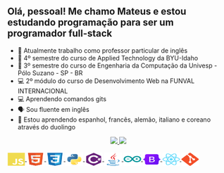 ## Olá, pessoal! Me chamo Mateus e estou estudando programação para ser um programador full-stack

- 📔 Atualmente trabalho como professor particular de inglês
- 📖 4º semestre do curso de Applied Technology da BYU-Idaho
- 📖 3º semestre do curso de Engenharia da Computação da Univesp - Pólo Suzano - SP - BR
- 💻 2º módulo do curso de Desenvolvimento Web na FUNVAL INTERNACIONAL
- 💻 Aprendendo comandos gits 
- 🗣️ Sou fluente em inglês
- 📖 Estou aprendendo espanhol, francês, alemão, italiano e coreano através do duolingo

<div align="center">
  <a href="https://github.com/mateus-schiavi">
  <img height="150em" src="https://github-readme-stats.vercel.app/api?username=mateus-schiavi&show_icons=true&theme=dark&include_all_commits=true&count_private=true"/>
  <img height="150em" src="https://github-readme-stats.vercel.app/api/top-langs/?username=mateus-schiavi&layout=compact&langs_count=7&theme=dark"/>
</div>
<div style="display: inline_block"><br>
  <img align="center" alt="Js" height="30" width="40" src="https://raw.githubusercontent.com/devicons/devicon/master/icons/javascript/javascript-plain.svg">
  <img align="center" alt="HTML" height="30" width="40" src="https://raw.githubusercontent.com/devicons/devicon/master/icons/html5/html5-original.svg">
  <img align="center" alt="CSS" height="30" width="40" src="https://raw.githubusercontent.com/devicons/devicon/master/icons/css3/css3-original.svg">
  <img align="center" alt="PYTHON" height="30" width="40" src="https://github.com/devicons/devicon/blob/master/icons/python/python-original.svg">
  <img align="center" alt="C#" height="30" width="40" src="https://github.com/devicons/devicon/blob/master/icons/csharp/csharp-plain.svg">
  <img align="center" alt="JAVA" height="30" width="40" src="https://github.com/devicons/devicon/blob/master/icons/java/java-original.svg">
  <img align="center" alt="ARDUINO" height="30" width="40" src="https://github.com/devicons/devicon/blob/master/icons/arduino/arduino-original.svg">
  <img align="center" alt="BOOTSTRAP" height="30" width="40" src="https://github.com/devicons/devicon/blob/master/icons/bootstrap/bootstrap-original.svg">
  <img align="center" alt="REACT" height="30" width="40" src="https://github.com/devicons/devicon/blob/master/icons/react/react-original.svg">
   <img align="center" alt="GIT" height="30" width="40" src="https://github.com/devicons/devicon/blob/master/icons/git/git-original.svg">
</div>





